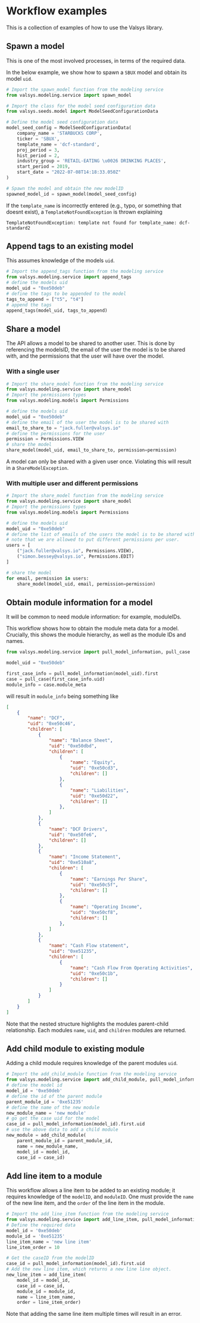 # Workflow examples

This is a collection of examples of how to use the Valsys library.

## Spawn a model
This is one of the most involved processes, in terms of the required data.

In the below example, we show how to spawn a `SBUX` model and obtain its model `uid`. 


```python linenums="1"
# Import the spawn_model function from the modeling service
from valsys.modeling.service import spawn_model

# Import the class for the model seed configuration data
from valsys.seeds.model import ModelSeedConfigurationData

# Define the model seed configuration data
model_seed_config = ModelSeedConfigurationData(
    company_name = 'STARBUCKS CORP',
    ticker = 'SBUX',
    template_name = 'dcf-standard',
    proj_period = 3,
    hist_period = 2,
    industry_group = 'RETAIL-EATING \u0026 DRINKING PLACES',
    start_period = 2019,
    start_date = "2022-07-08T14:18:33.050Z"
)

# Spawn the model and obtain the new modelID
spawned_model_id = spawn_model(model_seed_config)
```

If the `template_name` is incorrectly entered (e.g., typo, or something that doesnt exist), a `TemplateNotFoundException` is thrown explaining 
```
TemplateNotFoundException: template not found for template_name: dcf-standard2
```

## Append tags to an existing model
This assumes knowledge of the models `uid`.
```python linenums="1" 
# Import the append_tags function from the modeling service
from valsys.modeling.service import append_tags
# define the models uid
model_uid = "0xe50deb"
# define the tags to be appended to the model
tags_to_append = ["t5", "t4"]
# append the tags
append_tags(model_uid, tags_to_append)
```

## Share a model
The API allows a model to be shared to another user. This is done by referencing the modelsID, the email of the user the model is to be shared with, and the permissions that the user will have over the model.
### With a single user
```python linenums="1"
# Import the share_model function from the modeling service
from valsys.modeling.service import share_model
# Import the permissions types 
from valsys.modeling.models import Permissions

# define the models uid
model_uid = "0xe50deb"
# define the email of the user the model is to be shared with
email_to_share_to = "jack.fuller@valsys.io"
# define the permissions for the user
permission = Permissions.VIEW
# share the model
share_model(model_uid, email_to_share_to, permission=permission)
```
A model can only be shared with a given user once. Violating this will result in a `ShareModelException`.
### With multiple user and different permissions
```python linenums="1"
# Import the share_model function from the modeling service
from valsys.modeling.service import share_model
# Import the permissions types 
from valsys.modeling.models import Permissions

# define the models uid
model_uid = "0xe50deb"
# define the list of emails of the users the model is to be shared with;
# note that we are allowed to put different permissions per user.
users = [
    ("jack.fuller@valsys.io", Permissions.VIEW),
    ("simon.bessey@valsys.io", Permissions.EDIT)
]

# share the model
for email, permission in users:
    share_model(model_uid, email, permission=permission)
```

## Obtain module information for a model

It will be common to need module information: for example, moduleIDs.

This workflow shows how to obtain the module meta data for a model. Crucially, this shows the module hierarchy, as well as the module IDs and names.

```python linenums="1"
from valsys.modeling.service import pull_model_information, pull_case

model_uid = "0xe50deb"

first_case_info = pull_model_information(model_uid).first
case = pull_case(first_case_info.uid)
module_info = case.module_meta
```
will result in `module_info` being something like
```json linenums="1"
[
    {
        "name": "DCF", 
        "uid": "0xe50c46", 
        "children": [
            {
                "name": "Balance Sheet", 
                "uid": "0xe50dbd", 
                "children": [
                    {
                        "name": "Equity", 
                        "uid": "0xe50cd3", 
                        "children": []
                    }, 
                    {
                        "name": "Liabilities", 
                        "uid": "0xe50d22", 
                        "children": []
                    }, 
                ]
            }, 
            {
                "name": "DCF Drivers", 
                "uid": "0xe50fe6", 
                "children": []
            }, 
            {
                "name": "Income Statement", 
                "uid": "0xe510a8", 
                "children": [
                    {
                        "name": "Earnings Per Share", 
                        "uid": "0xe50c5f", 
                        "children": []
                    }, 
                    {
                        "name": "Operating Income", 
                        "uid": "0xe50cf8", 
                        "children": []
                    }, 
                ]
            },
            {
                "name": "Cash Flow statement", 
                "uid": "0xe51235", 
                "children": [
                    {
                        "name": "Cash Flow From Operating Activities", 
                        "uid": "0xe50c1b", 
                        "children": []
                    }
                ]
            }
        ]
    }
]

```
Note that the nested structure highlights the modules parent-child relationship. Each modules `name`, `uid`, and `children` modules are returned.

## Add child module to existing module
Adding a child module requires knowledge of the parent modules `uid`.
```python linenums="1"
# Import the add_child_module function from the modeling service
from valsys.modeling.service import add_child_module, pull_model_information
# define the model id
model_id = '0xe50deb'
# define the id of the parent module
parent_module_id = '0xe51235'
# define the name of the new module
new_module_name = 'new module'
# go get the case uid for the model
case_id = pull_model_information(model_id).first.uid
# use the above data to add a child module
new_module = add_child_module(
    parent_module_id = parent_module_id, 
    name = new_module_name, 
    model_id = model_id, 
    case_id = case_id)
```

## Add line item to a module
This workflow allows a line item to be added to an existing module; it requires knowledge of the `modelID`, and `moduleID`. One must provide the `name` of the new line item, and the `order` of the line item in the module.
```python linenums="1"
# Import the add_line_item function from the modeling service
from valsys.modeling.service import add_line_item, pull_model_information
# Define the required data
model_id = '0xe50deb'
module_id = '0xe51235'
line_item_name = 'new line item'
line_item_order = 10

# Get the caseID from the modelID
case_id = pull_model_information(model_id).first.uid
# Add the new line item, which returns a new line line object.
new_line_item = add_line_item(
    model_id = model_id, 
    case_id = case_id, 
    module_id = module_id, 
    name = line_item_name, 
    order = line_item_order)
```
Note that adding the same line item multiple times will result in an error.